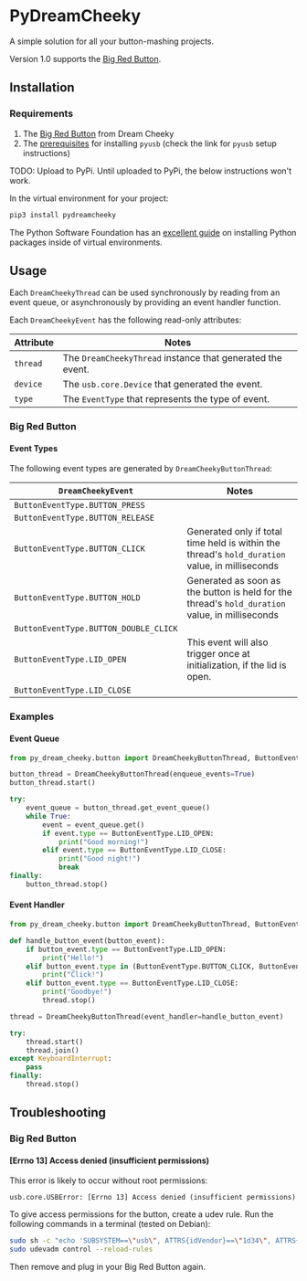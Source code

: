 # PyDreamCheeky
A simple solution for all your button-mashing projects.

Version 1.0 supports the [Big Red Button](http://dreamcheeky.com/big-red-button).

## Installation

### Requirements
1. The [Big Red Button](http://dreamcheeky.com/big-red-button) from Dream Cheeky
1. The [prerequisites](https://github.com/walac/pyusb) for installing `pyusb` (check the link for `pyusb` setup instructions)


TODO: Upload to PyPi.  Until uploaded to PyPi, the below instructions won't work.

In the virtual environment for your project:
```bash
pip3 install pydreamcheeky
```

The Python Software Foundation has an [excellent guide](https://packaging.python.org/installing/) on installing Python packages inside of virtual environments.

## Usage
Each `DreamCheekyThread` can be used synchronously by reading from an event queue, or asynchronously by providing an event handler function.

Each `DreamCheekyEvent` has the following read-only attributes:

| Attribute | Notes |
|---|---|
| `thread` | The `DreamCheekyThread` instance that generated the event. |
| `device` | The `usb.core.Device` that generated the event. |
| `type` | The `EventType` that represents the type of event. |

### Big Red Button
#### Event Types
The following event types are generated by `DreamCheekyButtonThread`:

| `DreamCheekyEvent` | Notes |
|---|---|
| `ButtonEventType.BUTTON_PRESS` | |
| `ButtonEventType.BUTTON_RELEASE` | |
| `ButtonEventType.BUTTON_CLICK` | Generated only if total time held is within the thread's `hold_duration` value, in milliseconds |
| `ButtonEventType.BUTTON_HOLD` | Generated as soon as the button is held for the thread's `hold_duration` value, in milliseconds |
| `ButtonEventType.BUTTON_DOUBLE_CLICK` | |
| `ButtonEventType.LID_OPEN` | This event will also trigger once at initialization, if the lid is open. |
| `ButtonEventType.LID_CLOSE` | |


### Examples
#### Event Queue
```python
from py_dream_cheeky.button import DreamCheekyButtonThread, ButtonEventType

button_thread = DreamCheekyButtonThread(enqueue_events=True)
button_thread.start()

try:
    event_queue = button_thread.get_event_queue()
    while True:
        event = event_queue.get()
        if event.type == ButtonEventType.LID_OPEN:
            print("Good morning!")
        elif event.type == ButtonEventType.LID_CLOSE:
            print("Good night!")
            break
finally:
    button_thread.stop()
```

#### Event Handler
```python
from py_dream_cheeky.button import DreamCheekyButtonThread, ButtonEventType

def handle_button_event(button_event):
    if button_event.type == ButtonEventType.LID_OPEN:
        print("Hello!")
    elif button_event.type in (ButtonEventType.BUTTON_CLICK, ButtonEventType.BUTTON_HOLD):
        print("Click!")
    elif button_event.type == ButtonEventType.LID_CLOSE:
        print("Goodbye!")
        thread.stop()

thread = DreamCheekyButtonThread(event_handler=handle_button_event)

try:
    thread.start()
    thread.join()
except KeyboardInterrupt:
    pass
finally:
    thread.stop()
```

## Troubleshooting

### Big Red Button
#### [Errno 13] Access denied (insufficient permissions)
This error is likely to occur without root permissions:

```
usb.core.USBError: [Errno 13] Access denied (insufficient permissions)
```

To give access permissions for the button, create a udev rule.  Run the following commands in a terminal (tested on Debian):

```bash
sudo sh -c "echo 'SUBSYSTEM==\"usb\", ATTRS{idVendor}==\"1d34\", ATTRS{idProduct}==\"000d\", MODE=\"0666\", GROUP=\"plugdev\"' >> /etc/udev/rules.d/99-dream_cheeky.rules"
sudo udevadm control --reload-rules
```

Then remove and plug in your Big Red Button again.
